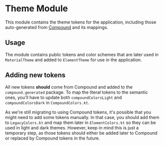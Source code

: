# Theme Module

This module contains the theme tokens for the application, including those auto-generated from [Compound](https://github.com/vector-im/compound-design-tokens) and its mappings.

## Usage

The module contains public tokens and color schemes that are later used in `MaterialTheme` and added to `ElementTheme` for use in the application.

## Adding new tokens

All new tokens **should** come from Compound and added to the `compound.generated` package. To map the literal tokens to the semantic ones, you'll have to update both `compoundColorsLight` and `compoundColorsDark` in `CompoundColors.kt`.

As we're still migrating to using Compound tokens, it's possible that you might need to add some tokens manually. In that case, you should add them to `LegacyColors.kt` and map them later in `ElementColors.kt` so they can be used in light and dark themes. However, keep in mind this is just a temporary step, as those tokens should either be added later to Compound or replaced by Compound tokens in the future.
